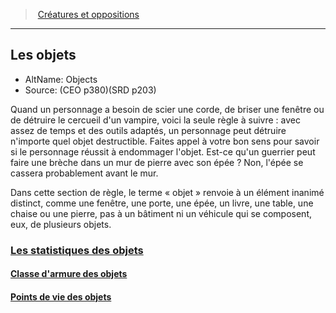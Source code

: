 ﻿---
!Items
Id: objects_hd.md#les-objets
RootId: objects_hd.md
ParentLink: index.md
Name: Les objets
ParentName: Créatures et oppositions
NameLevel: 2
AltName: 'Objects '
Source: (CEO p380)(SRD p203)
Attributes:
  ParentNameLink: '[Créatures et oppositions](index.md)'
  Markdown: >+
    >  <!--ParentNameLink-->[Créatures et oppositions](index.md)<!--/ParentNameLink-->


    ---



    ## <!--Name-->Les objets<!--/Name-->


    - AltName: <!--AltName-->Objects <!--/AltName-->

    - Source: <!--Source-->(CEO p380)(SRD p203)<!--/Source-->


    Quand un personnage a besoin de scier une corde, de briser une fenêtre ou de détruire le cercueil d'un vampire, voici la seule règle à suivre : avec assez de temps et des outils adaptés, un personnage peut détruire n'importe quel objet destructible. Faites appel à votre bon sens pour savoir si le personnage réussit à endommager l'objet. Est-ce qu'un guerrier peut faire une brèche dans un mur de pierre avec son épée ? Non, l'épée se cassera probablement avant le mur.


    Dans cette section de règle, le terme « objet » renvoie à un élément inanimé distinct, comme une fenêtre, une porte, une épée, un livre, une table, une chaise ou une pierre, pas à un bâtiment ni un véhicule qui se composent, eux, de plusieurs objets.

  Name: Les objets
  AltName: 'Objects '
  Source: (CEO p380)(SRD p203)
AttributesDictionary: >+
  ParentNameLink: '[Créatures et oppositions](index.md)'

  Markdown: >+

    >  <!--ParentNameLink-->[Créatures et oppositions](index.md)<!--/ParentNameLink-->





    ---







    ## <!--Name-->Les objets<!--/Name-->





    - AltName: <!--AltName-->Objects <!--/AltName-->



    - Source: <!--Source-->(CEO p380)(SRD p203)<!--/Source-->





    Quand un personnage a besoin de scier une corde, de briser une fenêtre ou de détruire le cercueil d'un vampire, voici la seule règle à suivre : avec assez de temps et des outils adaptés, un personnage peut détruire n'importe quel objet destructible. Faites appel à votre bon sens pour savoir si le personnage réussit à endommager l'objet. Est-ce qu'un guerrier peut faire une brèche dans un mur de pierre avec son épée ? Non, l'épée se cassera probablement avant le mur.





    Dans cette section de règle, le terme « objet » renvoie à un élément inanimé distinct, comme une fenêtre, une porte, une épée, un livre, une table, une chaise ou une pierre, pas à un bâtiment ni un véhicule qui se composent, eux, de plusieurs objets.



  Name: Les objets

  AltName: 'Objects '

  Source: (CEO p380)(SRD p203)

---
>  [Créatures et oppositions](index.md)

---


## Les objets

- AltName: Objects 
- Source: (CEO p380)(SRD p203)

Quand un personnage a besoin de scier une corde, de briser une fenêtre ou de détruire le cercueil d'un vampire, voici la seule règle à suivre : avec assez de temps et des outils adaptés, un personnage peut détruire n'importe quel objet destructible. Faites appel à votre bon sens pour savoir si le personnage réussit à endommager l'objet. Est-ce qu'un guerrier peut faire une brèche dans un mur de pierre avec son épée ? Non, l'épée se cassera probablement avant le mur.

Dans cette section de règle, le terme « objet » renvoie à un élément inanimé distinct, comme une fenêtre, une porte, une épée, un livre, une table, une chaise ou une pierre, pas à un bâtiment ni un véhicule qui se composent, eux, de plusieurs objets.



### [Les statistiques des objets](hd_objects_les_statistiques_des_objets.md)



#### [Classe d'armure des objets](hd_objects_classe_darmure_des_objets.md)



#### [Points de vie des objets](hd_objects_points_de_vie_des_objets.md)

